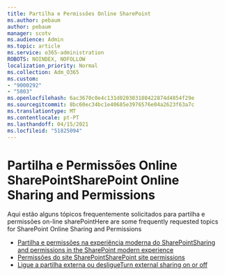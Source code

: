 ```yaml
---
title: Partilha e Permissões Online SharePoint
ms.author: pebaum
author: pebaum
manager: scotv
ms.audience: Admin
ms.topic: article
ms.service: o365-administration
ROBOTS: NOINDEX, NOFOLLOW
localization_priority: Normal
ms.collection: Adm_O365
ms.custom:
- "9000292"
- "5803"
ms.openlocfilehash: 6ac3670c0e4c131d020303180422874d4854f29e
ms.sourcegitcommit: 8bc60ec34bc1e40685e3976576e04a2623f63a7c
ms.translationtype: MT
ms.contentlocale: pt-PT
ms.lasthandoff: 04/15/2021
ms.locfileid: "51825094"
---
```

# <a name="sharepoint-online-sharing-and-permissions"></a><span data-ttu-id="fd946-102">Partilha e Permissões Online SharePoint</span><span class="sxs-lookup"><span data-stu-id="fd946-102">SharePoint Online Sharing and Permissions</span></span>

<span data-ttu-id="fd946-103">Aqui estão alguns tópicos frequentemente solicitados para partilha e permissões on-line sharePoint</span><span class="sxs-lookup"><span data-stu-id="fd946-103">Here are some frequently requested topics for SharePoint Online Sharing and Permissions</span></span>

- [<span data-ttu-id="fd946-104">Partilha e permissões na experiência moderna do SharePoint</span><span class="sxs-lookup"><span data-stu-id="fd946-104">Sharing and permissions in the SharePoint modern experience</span></span>](https://docs.microsoft.com/sharepoint/modern-experience-sharing-permissions)
- [<span data-ttu-id="fd946-105">Permissões do site SharePoint</span><span class="sxs-lookup"><span data-stu-id="fd946-105">SharePoint site permissions</span></span>](https://docs.microsoft.com/sharepoint/customize-sharepoint-site-permissions)
- [<span data-ttu-id="fd946-106">Ligue a partilha externa ou desligue</span><span class="sxs-lookup"><span data-stu-id="fd946-106">Turn external sharing on or off</span></span>](https://docs.microsoft.com/sharepoint/turn-external-sharing-on-or-off)